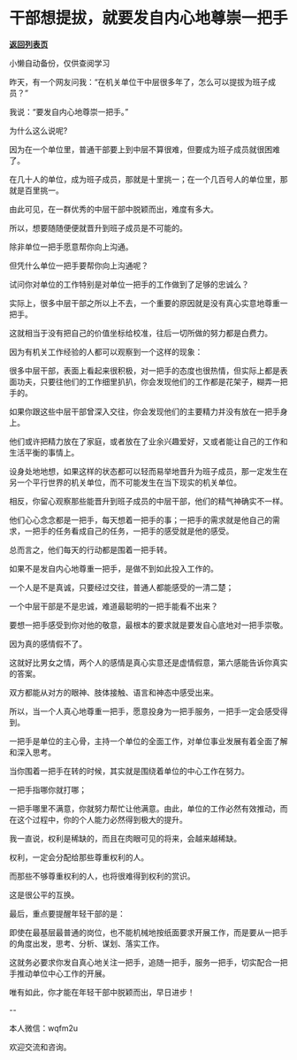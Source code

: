 # 干部想提拔，就要发自内心地尊崇一把手

[**返回列表页**](/gzh/费曼的小茶馆)

小懒自动备份，仅供查阅学习

昨天，有一个网友问我：“在机关单位干中层很多年了，怎么可以提拔为班子成员？”

我说：“要发自内心地尊崇一把手。”

为什么这么说呢?

因为在一个单位里，普通干部要上到中层不算很难，但要成为班子成员就很困难了。

在几十人的单位，成为班子成员，那就是十里挑一；在一个几百号人的单位里，那就是百里挑一。

由此可见，在一群优秀的中层干部中脱颖而出，难度有多大。

所以，想要随随便便就晋升到班子成员是不可能的。

除非单位一把手愿意帮你向上沟通。

但凭什么单位一把手要帮你向上沟通呢？

试问你对单位的工作特别是对单位一把手的工作做到了足够的忠诚么？  

实际上，很多中层干部之所以上不去，一个重要的原因就是没有真心实意地尊重一把手。

这就相当于没有把自己的价值坐标给校准，往后一切所做的努力都是白费力。

因为有机关工作经验的人都可以观察到一个这样的现象：

很多中层干部，表面上看起来很积极，对一把手的态度也很热情，但实际上都是表面功夫，只要往他们的工作细里扒扒，你会发现他们的工作都是花架子，糊弄一把手的。

如果你跟这些中层干部曾深入交往，你会发现他们的主要精力并没有放在一把手身上。

他们或许把精力放在了家庭，或者放在了业余兴趣爱好，又或者能让自己的工作和生活平衡的事情上。

设身处地地想，如果这样的状态都可以轻而易举地晋升为班子成员，那一定发生在另一个平行世界的机关单位，而不可能发生在当下现实的机关单位。

相反，你留心观察那些能晋升到班子成员的中层干部，他们的精气神确实不一样。

他们心心念念都是一把手，每天想着一把手的事；一把手的需求就是他自己的需求，一把手的任务看成自己的任务，一把手的感受就是他的感受。

总而言之，他们每天的行动都是围着一把手转。

如果不是发自内心地尊重一把手，是做不到如此投入工作的。

一个人是不是真诚，只要经过交往，普通人都能感受的一清二楚；

一个中层干部是不是忠诚，难道最聪明的一把手能看不出来？

要想一把手感受到你对他的敬意，最根本的要求就是要发自心底地对一把手崇敬。

因为真的感情假不了。

这就好比男女之情，两个人的感情是真心实意还是虚情假意，第六感能告诉你真实的答案。

双方都能从对方的眼神、肢体接触、语言和神态中感受出来。

所以，当一个人真心地尊重一把手，愿意投身为一把手服务，一把手一定会感受得到。

一把手是单位的主心骨，主持一个单位的全面工作，对单位事业发展有着全面了解和深入思考。

当你围着一把手在转的时候，其实就是围绕着单位的中心工作在努力。

一把手指哪你就打哪；

一把手哪里不满意，你就努力帮忙让他满意。由此，单位的工作必然有效推动，而在这个过程中，你的个人能力必然得到极大的提升。

我一直说，权利是稀缺的，而且在肉眼可见的将来，会越来越稀缺。

权利，一定会分配给那些尊重权利的人。

而那些不够尊重权利的人，也将很难得到权利的赏识。

这是很公平的互换。

最后，重点要提醒年轻干部的是：

即使在最基层最普通的岗位，也不能机械地按纸面要求开展工作，而是要从一把手的角度出发，思考、分析、谋划、落实工作。

这就务必要求你发自真心地关注一把手，追随一把手，服务一把手，切实配合一把手推动单位中心工作的开展。

唯有如此，你才能在年轻干部中脱颖而出，早日进步！

\--  

本人微信：wqfm2u  

欢迎交流和咨询。  

